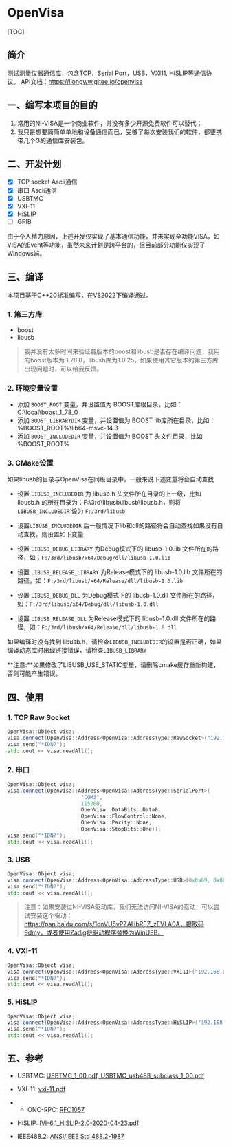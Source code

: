 # OpenVisa

[TOC]

## 简介

测试测量仪器通信库，包含TCP，Serial Port，USB，VXI11, HiSLIP等通信协议。
API文档：https://llongww.gitee.io/openvisa

## 一、编写本项目的目的

1. 常用的NI-VISA是一个商业软件，并没有多少开源免费软件可以替代；
2. 我只是想要简简单单地和设备通信而已，受够了每次安装我们的软件，都要携带几个G的通信库安装包。

## 二、开发计划
- [x] TCP socket Ascii通信
- [x] 串口 Ascii通信
- [x] USBTMC
- [x] VXI-11
- [x] HiSLIP
- [ ] GPIB

由于个人精力原因，上述开发仅实现了基本通信功能，并未实现全功能VISA，如VISA的Event等功能，虽然未来计划是跨平台的，但目前部分功能仅实现了Windows端。

## 三、编译

本项目基于C++20标准编写，在VS2022下编译通过。

### 1. 第三方库

* boost
* libusb

>我并没有太多时间来验证各版本的boost和libusb是否存在编译问题，我用的boost版本为 1.78.0，libusb库为1.0.25，如果使用其它版本的第三方库出现问题时，可以给我反馈。

### 2. 环境变量设置

* 添加 ```BOOST_ROOT``` 变量，并设置值为 BOOST库根目录，比如：C:\local\boost_1_78_0
* 添加 ```BOOST_LIBRARYDIR``` 变量，并设置值为 BOOST lib库所在目录，比如：%BOOST_ROOT%\lib64-msvc-14.3
* 添加 ```BOOST_INCLUDEDIR``` 变量，并设置值为 BOOST 头文件目录，比如 %BOOST_ROOT%

### 3. CMake设置

如果libusb的目录与OpenVisa在同级目录中，一般来说下述变量将会自动查找

* 设置 ```LIBUSB_INCLUDEDIR``` 为 libusb.h 头文件所在目录的上一级，比如 libusb.h 的所在目录为：F:\3rd\libusb\libusb\libusb.h，则将 ```LIBUSB_INCLUDEDIR``` 设为 ```F:/3rd/libusb```

* 设置```LIBUSB_INCLUDEDIR``` 后一般情况下lib和dll的路径将会自动查找如果没有自动查找，则设置如下变量

* 设置 ```LIBUSB_DEBUG_LIBRARY``` 为Debug模式下的 libusb-1.0.lib 文件所在的路径，如：```F:/3rd/libusb/x64/Debug/dll/libusb-1.0.lib```

* 设置 ```LIBUSB_RELEASE_LIBRARY``` 为Release模式下的 libusb-1.0.lib 文件所在的路径，如：```F:/3rd/libusb/x64/Release/dll/libusb-1.0.lib```

* 设置 ```LIBUSB_DEBUG_DLL``` 为Debug模式下的 libusb-1.0.dll 文件所在的路径，如：```F:/3rd/libusb/x64/Debug/dll/libusb-1.0.dll```

* 设置 ```LIBUSB_RELEASE_DLL``` 为Release模式下的 libusb-1.0.dll 文件所在的路径，如：```F:/3rd/libusb/x64/Release/dll/libusb-1.0.dll```

如果编译时没有找到 libusb.h，请检查```LIBUSB_INCLUDEDIR```的设置是否正确，如果编译动态库时出现链接错误，请检查```LIBUSB_LIBRARY``` 

**注意:**如果修改了LIBUSB_USE_STATIC变量，请删除cmake缓存重新构建，否则可能产生错误。

## 四、使用

### 1. TCP Raw Socket

```cpp
OpenVisa::Object visa;
visa.connect(OpenVisa::Address<OpenVisa::AddressType::RawSocket>("192.168.0.111", 9999);
visa.send("*IDN?");
std::cout << visa.readAll();
```

### 2. 串口

```cpp
OpenVisa::Object visa;
visa.connect(OpenVisa::Address<OpenVisa::AddressType::SerialPort>(
                        "COM3",
                        115200,
                        OpenVisa::DataBits::Data8,
                        OpenVisa::FlowControl::None,
                        OpenVisa::Parity::None,
                        OpenVisa::StopBits::One));
visa.send("*IDN?");
std::cout << visa.readAll();
```

### 3. USB

```cpp
OpenVisa::Object visa;
visa.connect(OpenVisa::Address<OpenVisa::AddressType::USB>(0x0a69, 0x0651, "0000000000001"));
visa.send("*IDN?");
std::cout << visa.readAll();
```

> 注意：如果安装过NI-VISA驱动库，我们无法访问NI-VISA的驱动，可以尝试安装这个驱动：https://pan.baidu.com/s/1onVU5vPZAHbREZ_zEVLA0A，提取码9dmy，或者使用Zadig将驱动程序替换为WinUSB。

### 4. VXI-11

```cpp
OpenVisa::Object visa;
visa.connect(OpenVisa::Address<OpenVisa::AddressType::VXI11>("192.168.0.111", "inst0"));
visa.send("*IDN?");
std::cout << visa.readAll();
```

### 5. HiSLIP

```cpp
OpenVisa::Object visa;
visa.connect(OpenVisa::Address<OpenVisa::AddressType::HiSLIP>("192.168.0.111", "hislip0"));
visa.send("*IDN?");
std::cout << visa.readAll();
```



## 五、参考

* USBTMC: [USBTMC_1_00.pdf, USBTMC_usb488_subclass_1_00.pdf](https://www.usb.org/document-library/test-measurement-class-specification)

* VXI-11: [vxi-11.pdf](http://www.vxibus.org/specifications.html)

* * ONC-RPC: [RFC1057](https://www.rfc-editor.org/rfc/rfc1057.html)

* HiSLIP: [IVI-6.1_HiSLIP-2.0-2020-04-23.pdf](https://www.ivifoundation.org/specifications/default.aspx)

* IEEE488.2: [ANSI/IEEE Std 488.2-1987](https://ieeexplore.ieee.org/document/213762/)
